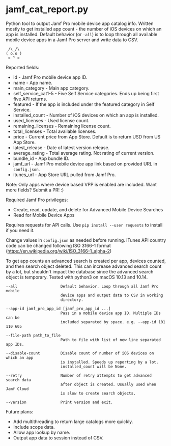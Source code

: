 # jamf_cat_report.py  
Python tool to output Jamf Pro mobile device app catalog info. Written mostly to get installed app count - the number of iOS devices on which an app is installed. Default behavior (or `-all`) is to loop through all available mobile device apps in a Jamf Pro server and write data to CSV. 

```
 /\_/\
( o.o )
 > ^ <
```

Reported fields:
- id - Jamf Pro mobile device app ID. 
- name - App name. 
- main_category - Main app category.
- self_service_cat1-5 - Five Self Service categories. Ends up being first five API returns.
- featured - If the app is included under the featured category in Self Service.
- installed_count - Number of iOS devices on which an app is installed.
- used_licenses - Used license count. 
- remaining_licenses - Remaining license count. 
- total_licenses - Total available licenses. 
- price - Current price from App Store. Default is to return USD from US App Store.
- latest_release - Date of latest version release. 
- average_rating - Total average rating. Not rating of current version.
- bundle_id - App bundle ID.
- jamf_url - Jamf Pro mobile device app link based on provided URL in `config.json`.
- itunes_url - App Store URL pulled from Jamf Pro.  

Note: Only apps where device based VPP is enabled are included. Want more fields? Submit a PR! :)  

Required Jamf Pro privileges:
- Create, read, update, and delete for Advanced Mobile Device Searches
- Read for Mobile Device Apps

Requires requests for API calls. Use `pip install --user requests` to install if you need it.  

Change values in `config.json` as needed before running. iTunes API country code can be changed following ISO 3166-1 format (https://en.wikipedia.org/wiki/ISO_3166-1_alpha-2)  

To get app counts an advanced search is created per app, devices counted, and then search object deleted. This can increase advanced search count by a lot, but shouldn't impact the database since the advanced search object is temporary. Tested with python3 on macOS 10.13 and 10.14.  

```
--all                   Default behavior. Loop through all Jamf Pro mobile
                        device apps and output data to CSV in working
                        directory.

--app-id jamf_pro_app_id [jamf_pro_app_id ...]
                        Pass in a mobile device app ID. Multiple IDs can be
                        included separated by space. e.g. --app-id 101 110 605

--file-path path_to_file
                        Path to file with list of new line separated app IDs.

--disable-count         Disable count of number of iOS devices on which an app
                        is installed. Speeds up reporting by a lot.
                        installed_count will be None.

--retry                 Number of retry attempts to get advanced search data
                        after object is created. Usually used when Jamf Cloud
                        is slow to create search objects.

--version               Print version and exit.
```

Future plans:
- Add multithreading to return large catalogs more quickly.
- Include scope data.
- Allow app lookup by name.
- Output app data to session instead of CSV.

